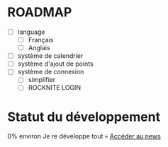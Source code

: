 # ROADMAP
- [ ] language
  - [ ] Français
  - [ ] Anglais
- [ ] système de calendrier
- [ ] système d'ajout de points
- [ ] système de connexion
  - [ ] simplifier
  - [ ] ROCKNITE LOGIN 

# Statut du développement 
0% environ 
Je re développe tout 💀
[Accéder au news](https://rocknite-studio.github.io/covoitealps/news)
